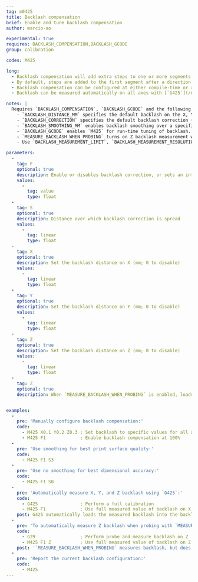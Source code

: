 ```yaml
---
tag: m0425
title: Backlash compensation
brief: Enable and tune backlash compensation
author: marcio-ao

experimental: true
requires: BACKLASH_COMPENSATION,BACKLASH_GCODE
group: calibration

codes: M425

long:
  - Backlash compensation will add extra steps to one or more segments whenever a motor reverses direction.
  - By default, steps are added to the first segment after a direction change. This gives the best dimensional accuracy but may cause marks to appear in the print. Smoothing spreads the added steps over multiple consecutive segments to prevent blemishes in the print, at the expense of dimensional accuracy.
  - Backlash compensation can be configured at either compile-time or run-time. Enable `BACKLASH_GCODE` to turn on `M425` and a "Backlash" menu item.
  - Backlash can be measured automatically on all axes with [`G425`](/docs/gcode/G425.html) or on Z only with [`G29`](/docs/gcode/G029-abl.html) when `MEASURE_BACKLASH_WHEN_PROBING` is enabled.

notes: |
  Requires `BACKLASH_COMPENSATION`, `BACKLASH_GCODE` and the following parameters:
    - `BACKLASH_DISTANCE_MM` specifies the default backlash on the X, Y and Z axis.
    - `BACKLASH_CORRECTION` specifies the default backlash correction (0.0 = none; 1.0 = 100%).
    - `BACKLASH_SMOOTHING_MM` enables backlash smoothing over a specified distance.
    - `BACKLASH_GCODE` enables `M425` for run-time tuning of backlash.
    - `MEASURE_BACKLASH_WHEN_PROBING` turns on Z backlash measurement when probing ([`G29`](/docs/gcode/G029-abl.html)).
    - Use `BACKLASH_MEASUREMENT_LIMIT`, `BACKLASH_MEASUREMENT_RESOLUTION` and `BACKLASH_MEASUREMENT_FEEDRATE` to configure `G29` backlash measurement.

parameters:
  -
    tag: F
    optional: true
    description: Enable or disables backlash correction, or sets an intermediate fade-out (0.0 = none; 1.0 = 100%)
    values:
      -
        tag: value
        type: float
  -
    tag: S
    optional: true
    description: Distance over which backlash correction is spread
    values:
      -
        tag: linear
        type: float
  -
    tag: X
    optional: true
    description: Set the backlash distance on X (mm; 0 to disable)
    values:
      -
        tag: linear
        type: float
  -
    tag: Y
    optional: true
    description: Set the backlash distance on Y (mm; 0 to disable)
    values:
      -
        tag: linear
        type: float
  -
    tag: Z
    optional: true
    description: Set the backlash distance on Z (mm; 0 to disable)
    values:
      -
        tag: linear
        type: float
  -
    tag: Z
    optional: true
    description: When `MEASURE_BACKLASH_WHEN_PROBING` is enabled, loads the measured backlash into the backlash distance parameter


examples:
  -
    pre: 'Manually configure backlash compensation:'
    code:
      - M425 X0.1 Y0.2 Z0.3 ; Set backlash to specific values for all axis
      - M425 F1             ; Enable backlash compensation at 100%
  -
    pre: 'Use smoothing for best print surface quality:'
    code:
      - M425 F1 S3
  -
    pre: 'Use no smoothing for best dimensional accuracy:'
    code:
      - M425 F1 S0
  -
    pre: 'Automatically measure X, Y, and Z backlash using `G425`:'
    code:
      - G425                ; Perform a full calibration
      - M425 F1             ; Use full measured value of backlash on X, Y and Z
    post: G425 automatically loads the measured backlash into the backlash distance, but will not enable backlash compensation.
  -
    pre: 'To automatically measure Z backlash when probing with `MEASURE_BACKLASH_WHEN_PROBING`:'
    code:
      - G29                 ; Perform probe and measure backlash on Z
      - M425 F1 Z           ; Use full measured value of backlash on Z
    post: '`MEASURE_BACKLASH_WHEN_PROBING` measures backlash, but does not update the configured backlash distance. The measured value should be activated by using the `Z` argument without a value. This differs from the behavior of `G425`.'
  -
    pre: 'Report the current backlash configuration:'
    code:
      - M425
---
```

